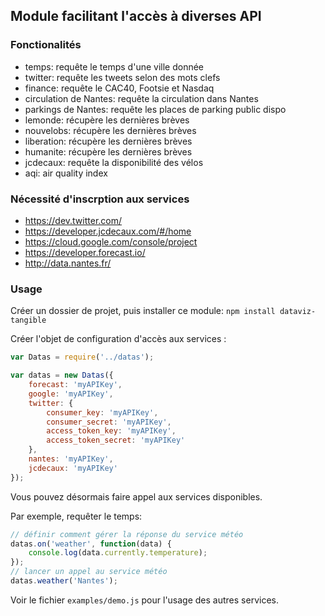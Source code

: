 ## Module facilitant l'accès à diverses API

### Fonctionalités

- temps: requête le temps d'une ville donnée
- twitter: requête les tweets selon des mots clefs
- finance: requête le CAC40, Footsie et Nasdaq
- circulation de Nantes: requête la circulation dans Nantes
- parkings de Nantes: requête les places de parking public dispo
- lemonde: récupère les dernières brèves
- nouvelobs: récupère les dernières brèves
- liberation: récupère les dernières brèves
- humanite: récupère les dernières brèves
- jcdecaux: requête la disponibilité des vélos
- aqi: air quality index

### Nécessité d'inscrption aux services

- https://dev.twitter.com/
- https://developer.jcdecaux.com/#/home
- https://cloud.google.com/console/project
- https://developer.forecast.io/
- http://data.nantes.fr/

### Usage

Créer un dossier de projet, puis installer ce module: `npm install dataviz-tangible`

Créer l'objet de configuration d'accès aux services :

```javascript
var Datas = require('../datas');

var datas = new Datas({
	forecast: 'myAPIKey',
	google: 'myAPIKey',
	twitter: {
		consumer_key: 'myAPIKey',
		consumer_secret: 'myAPIKey',
		access_token_key: 'myAPIKey',
		access_token_secret: 'myAPIKey'
	},
	nantes: 'myAPIKey',
	jcdecaux: 'myAPIKey'
});
```

Vous pouvez désormais faire appel aux services disponibles.


Par exemple, requêter le temps:

```javascript
// définir comment gérer la réponse du service météo
datas.on('weather', function(data) {
	console.log(data.currently.temperature);
});
// lancer un appel au service météo
datas.weather('Nantes');
```

Voir le fichier `examples/demo.js` pour l'usage des autres services.
